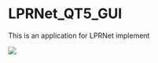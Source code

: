 # LPRNet_QT5_GUI

This is an application for LPRNet implement

![](https://i.imgur.com/cxwjlmP.png)
